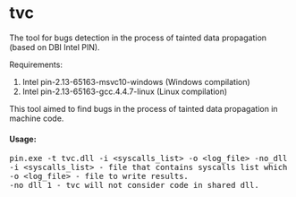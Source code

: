 # tvc
The tool for bugs detection in the process of tainted data propagation (based on DBI Intel PIN).

Requirements:
 1. Intel pin-2.13-65163-msvc10-windows (Windows compilation)
 2. Intel pin-2.13-65163-gcc.4.4.7-linux (Linux compilation)


This tool aimed to find bugs in the process of tainted data propagation in machine code.

<h4>Usage:</h4>

<pre>
pin.exe -t tvc.dll -i &lt;syscalls_list&gt; -o &lt;log_file&gt; -no_dll &lt;1|0&gt; -- &lt;target_app&gt;
-i &lt;syscalls_list&gt; - file that contains syscalls list which process tainted data (PTAL tainted_syscalls.in for example).
-o &lt;log_file&gt; - file to write results.
-no_dll 1 - tvc will not consider code in shared dll.
</pre>
